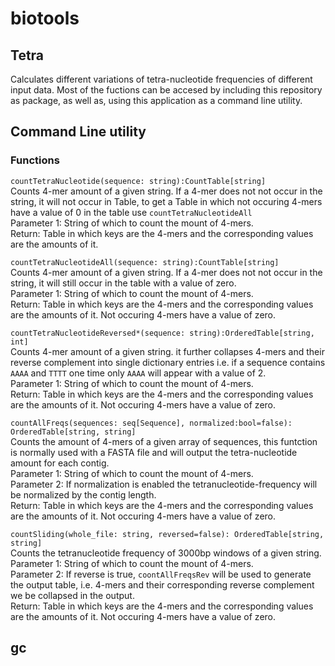 # biotools

## Tetra
Calculates different variations of tetra-nucleotide frequencies of different input data. Most of the fuctions can be accesed by including this repository as package, as well as, using this application as a command line utility.

## Command Line utility

### Functions 
`countTetraNucleotide(sequence: string):CountTable[string]`  
Counts 4-mer amount of a given string. If a 4-mer does not not occur in the string, it will not occur in Table, to get a Table in which not occuring 4-mers have a value of 0 in the table use `countTetraNucleotideAll`  
Parameter 1: String of which to count the mount of 4-mers.  
Return: Table in which keys are the 4-mers and the corresponding values are the amounts of it.  


`countTetraNucleotideAll(sequence: string):CountTable[string]`  
Counts 4-mer amount of a given string. If a 4-mer does not not occur in the string, it will still occur in the table with a value of zero.  
Parameter 1: String of which to count the mount of 4-mers.  
Return: Table in which keys are the 4-mers and the corresponding values are the amounts of it. Not occuring 4-mers have a value of zero.  

`countTetraNucleotideReversed*(sequence: string):OrderedTable[string, int]`  
Counts 4-mer amount of a given string. it further collapses 4-mers and their reverse complement into single dictionary entries i.e. if a sequence contains `AAAA` and `TTTT` one time only `AAAA` will appear with a value of 2.  
Parameter 1: String of which to count the mount of 4-mers.  
Return: Table in which keys are the 4-mers and the corresponding values are the amounts of it. Not occuring 4-mers have a value of zero.  

`countAllFreqs(sequences: seq[Sequence], normalized:bool=false): OrderedTable[string, string]`  
Counts the amount of 4-mers of a given array of sequences, this funtction is normally used with a FASTA file and will output the tetra-nucleotide amount for each contig.  
Parameter 1: String of which to count the mount of 4-mers.  
Parameter 2: If normalization is enabled the tetranucleotide-frequency will be normalized by the contig length.  
Return: Table in which keys are the 4-mers and the corresponding values are the amounts of it. Not occuring 4-mers have a value of zero.  

`countSliding(whole_file: string, reversed=false): OrderedTable[string, string]`  
Counts the tetranucleotide frequency of 3000bp windows of a given string.  
Parameter 1: String of which to count the mount of 4-mers.  
Parameter 2: If reverse is true, `coontAllFreqsRev` will be used to generate the output table, i.e. 4-mers and their corresponding reverse complement we be collapsed in the output.  
Return: Table in which keys are the 4-mers and the corresponding values are the amounts of it. Not occuring 4-mers have a value of zero.  

## gc
